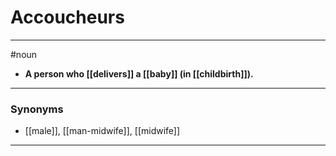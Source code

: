 # Accoucheurs
---
#noun
- **A person who [[delivers]] a [[baby]] (in [[childbirth]]).**
---
### Synonyms
- [[male]], [[man-midwife]], [[midwife]]
---
